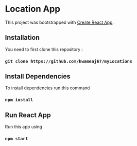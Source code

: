 # Location App

This project was bootstrapped with [Create React App](https://github.com/facebook/create-react-app).

## Installation

You need to first clone this repository :

### `git clone https://github.com/kwameaj67/myLocations`


## Install Dependencies

To install dependencies run this command

### `npm install`

## Run React App

Run this app using 

### `npm start`